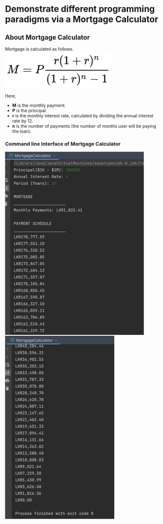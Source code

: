 # Demonstrate different programming paradigms via a Mortgage Calculator


## About Mortgage Calculator

Mortgage is calculated as follows.
![mortgage-calculation-equation.png](../../../../../../res/mortgage-calculation-equation.png)

Here,
* **M** is the monthly payment.
* **P** is the principal.
* **r** is the monthly interest rate, calculated by dividing the annual interest rate by 12.
* **n** is the number of payments (the number of months user will be paying the loan).

### Command line Interface of Mortgage Calculator
![MortgageCalc-output-1-resized.png](../../../../../../res/MortgageCalc-output-1-resized.png)
![MortgageCalc-output-2-resized.png](../../../../../../res/MortgageCalc-output-2-resized.png)
